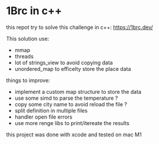 # 1Brc in c++

this repot try to solve this challenge in c++:
https://1brc.dev/

This solution use:
- mmap
- threads
- lot of strings_view to avoid copying data
- unordered_map to efficelty store the place data

things to improve:
- implement a custom map structure to store the data
- use some simd to parse the temperature ? 
- copy some city name to avoid reload the file ?
- split definition in multiple files
- handler open file errors
- use more renge libs to print/itereate the results

this project was done with xcode and tested on mac M1